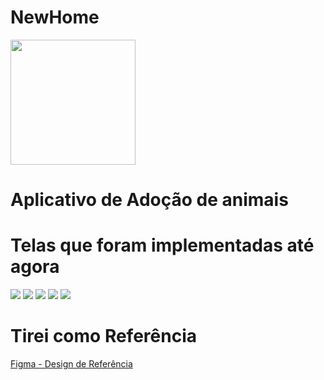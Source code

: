 # NewHome
<p>
 <img width="200"src="https://user-images.githubusercontent.com/37590524/163653890-58f9a1c6-48c0-4869-92d3-d85791788f4c.png"
/>
</p>

# Aplicativo de Adoção de animais


# Telas que foram implementadas até agora
<div>
  <img src="https://user-images.githubusercontent.com/37590524/163654078-01526041-dfd8-4f4b-bbf5-241f913572a0.png"/>
  <img src="https://user-images.githubusercontent.com/37590524/163654100-4b2bab9f-8707-4af2-8cbd-c10697a018d3.png"/>
  <img src="https://user-images.githubusercontent.com/37590524/163654121-e368a2a1-395a-49dc-9cf8-fa891048fb13.png"/>
  <img src="https://user-images.githubusercontent.com/37590524/163654131-10bc7290-75ff-4e70-8a70-3d0187404289.png"/>
  <img src="https://user-images.githubusercontent.com/37590524/163654146-7cc47bdd-27ad-4443-b0c4-3eeb98cd83d1.png"/>
</div>


<h1> Tirei como Referência </h1>
<a href="https://www.figma.com/file/c9Bo0MXlxk3iJNeaKTzcFh/Me-Adote?node-id=0%3A1">Figma - Design de Referência</a>




